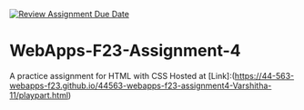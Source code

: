 [![Review Assignment Due Date](https://classroom.github.com/assets/deadline-readme-button-24ddc0f5d75046c5622901739e7c5dd533143b0c8e959d652212380cedb1ea36.svg)](https://classroom.github.com/a/4tKarLeg)
# WebApps-F23-Assignment-4
A practice assignment for HTML with CSS
Hosted at [Link]:(https://44-563-webapps-f23.github.io/44563-webapps-f23-assignment4-Varshitha-11/playpart.html)